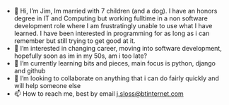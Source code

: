 - 👋 Hi, I’m Jim, Im married with 7 children (and a dog). I have an honors degree in IT and Computing but working fulltime in a non software development role where I am frustratingly unable to use what I have learned. I have been interested in programming for as long as i can remember but still trying to get good at it.
- 👀 I’m interested in changing career, moving into software development, hopefully soon as im in my 50s, am i too late?
- 🌱 I’m currently learning bits and pieces, main focus is python, django and github
- 💞️ I’m looking to collaborate on anything that i can do fairly quickly and will help someone else
- 📫 How to reach me, best by email j.sloss@btinternet.com

<!---
`README.md` appears on your GitHub profile.
You can click the Preview link to take a look at your changes.
--->
